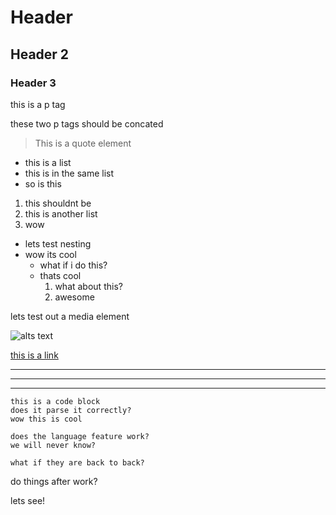 # Header

## Header 2

### Header 3

this is a p tag

these two p tags 
should be concated

> This is a quote element

- this is a list
- this is in the same list
- so is this

1. this shouldnt be
1. this is another list
1. wow

- lets test nesting
- wow its cool
    - what if i do this?
    - thats cool
        1. what about this?
        1. awesome

lets test out a media element

![alts text](path\to\file)

[this is a link](www.link.com)

---

***

___

```
this is a code block
does it parse it correctly?
wow this is cool
```

```language
does the language feature work?
we will never know?
```
```
what if they are back to back?
```

do things after work?

lets see!
